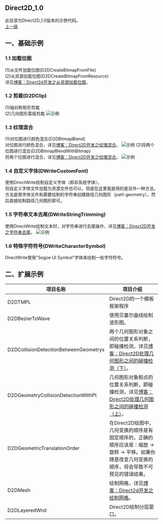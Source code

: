## Direct2D_1.0
此目录为Direct2D_1.0版本的示例代码。</br>
[上一级](https://github.com/Ray1024/Direct2D)

## 一、基础示例

### 1.1 加载位图
(1)从文件加载位图(D2DCreateBitmapFromFile)</br>
(2)从资源加载位图(D2DCreateBitmapFromResource)</br>
详见[博客：Direct2d开发之从资源加载位图](http://www.cnblogs.com/Ray1024/p/6104368.html)。

### 1.2 剪裁(D2DClip)
(1)轴对称矩形剪裁</br>
(2)几何图形蒙版剪裁
![示例](https://github.com/Ray1024/PictureBed/blob/master/Direct2D/D2DClip.gif)

### 1.3 纹理混合
(1)对位图进行颜色混合(D2DBitmapBlend)</br>
对位图进行颜色混合，详见[博客：Direct2D开发之纹理混合](http://www.cnblogs.com/Ray1024/p/6189257.html)。
![示例](https://github.com/Ray1024/PictureBed/blob/master/Direct2D/Direct2DBlend1.png)
(2)将两个位图进行混合(D2DBitmapBlendWithBitmap)</br>
将两个位图进行混合，详见[博客：Direct2D开发之纹理混合](http://www.cnblogs.com/Ray1024/p/6189257.html)。
![示例](https://github.com/Ray1024/PictureBed/blob/master/Direct2D/Direct2DBlend2.png)

### 1.4 自定义字体(DWriteCustomFont)
使用DirectWrite绘制自定义字体（即非系统字体）。</br>将自定义字体文件加载为资源文件也可以，但是在这里我是用的是另外一种方法。</br>方法是用字体文件和需要绘制的字符串创建路径几何图形（path geometry），然后直接绘制路径几何图形即可。

### 1.5 字符串文本去尾(DWriteStringTrimming)
使用DirectWrite绘制文本时，对字符串进行去尾操作，详见[博客：Direct2D开发之字符串去尾](http://www.cnblogs.com/Ray1024/p/5660490.html)。
![示例](https://github.com/Ray1024/PictureBed/blob/master/Direct2D/DirectWriteStringTrimming.png)

### 1.6 特殊字符符号(DWriteCharacterSymbol)
DirectWrite使用"Segoe UI Symbol"字体来绘制一些字符符号。


## 二、扩展示例

|项目名称|项目介绍|
| ----|----|
| D2DTMPL|Direct2D的一个模板框架程序|
| D2DBezierToWave|使用贝塞尔曲线绘制波形图。|
| D2DCollisionDetectionBetweenGeometrys|两个几何图形对象之间的位置关系判断，即碰撞检测，详见[博客：Direct2D处理几何图形之间的碰撞检测（下）](http://www.cnblogs.com/Ray1024/p/6030242.html)。|
| D2DGeometryCollisionDetectionWithPt|几何图形对象和点的位置关系判断，即碰撞检测，详见[博客：Direct2D处理几何图形之间的碰撞检测（上）](http://www.cnblogs.com/Ray1024/p/6028108.html)。|
| D2DGeometricTranslationOrder|在Direct2D绘图中，几何变换的顺序是有固定顺序的，正确的顺序应该是：缩放 -> 旋转 -> 平移。如果你随意改变几何变换的顺序，将会导致不可预见的错误结果。|
| D2DMesh|绘制网格，详见[博客：Direct2d开发之绘制网格](http://www.cnblogs.com/Ray1024/p/6103981.html)。|
| D2DLayeredWnd| Direct2D绘制分层窗口。|